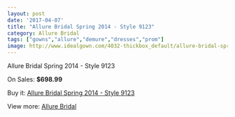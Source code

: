 ```yaml
---
layout: post
date: '2017-04-07'
title: "Allure Bridal Spring 2014 - Style 9123"
category: Allure Bridal
tags: ["gowns","allure","demure","dresses","prom"]
image: http://www.idealgown.com/4032-thickbox_default/allure-bridal-spring-2014-style-9123.jpg
---
```

Allure Bridal Spring 2014 - Style 9123

On Sales: **$698.99**
<a href="https://www.idealgown.com/en/allure-bridal/1860-allure-bridal-spring-2014-style-9123.html"><amp-img layout="responsive" width="600" height="600" src="//www.idealgown.com/4032-thickbox_default/allure-bridal-spring-2014-style-9123.jpg" alt="Allure Bridal Spring 2014 - Style 9123 0" /></a>
<a href="https://www.idealgown.com/en/allure-bridal/1860-allure-bridal-spring-2014-style-9123.html"><amp-img layout="responsive" width="600" height="600" src="//www.idealgown.com/4034-thickbox_default/allure-bridal-spring-2014-style-9123.jpg" alt="Allure Bridal Spring 2014 - Style 9123 1" /></a>
<a href="https://www.idealgown.com/en/allure-bridal/1860-allure-bridal-spring-2014-style-9123.html"><amp-img layout="responsive" width="600" height="600" src="//www.idealgown.com/4033-thickbox_default/allure-bridal-spring-2014-style-9123.jpg" alt="Allure Bridal Spring 2014 - Style 9123 2" /></a>

Buy it: [Allure Bridal Spring 2014 - Style 9123](https://www.idealgown.com/en/allure-bridal/1860-allure-bridal-spring-2014-style-9123.html "Allure Bridal Spring 2014 - Style 9123")

View more: [Allure Bridal](https://www.idealgown.com/en/29-allure-bridal "Allure Bridal")